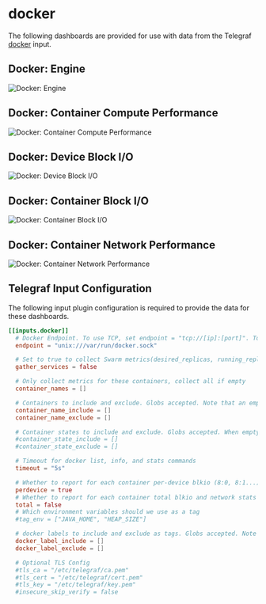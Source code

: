 # docker

The following dashboards are provided for use with data from the Telegraf [docker](https://docs.influxdata.com/telegraf/latest/plugins/inputs/#docker) input.

## Docker: Engine

![Docker: Engine](https://user-images.githubusercontent.com/10326954/58759127-68cc1480-8525-11e9-8474-de1b08844afe.png)

## Docker: Container Compute Performance

![Docker: Container Compute Performance](https://user-images.githubusercontent.com/10326954/58761899-6976a200-8549-11e9-9247-5302a0efe099.png)

## Docker: Device Block I/O

![Docker: Device Block I/O](https://user-images.githubusercontent.com/10326954/58760563-d8e49580-8539-11e9-9818-3e036496bc9d.png)

## Docker: Container Block I/O

![Docker: Container Block I/O](https://user-images.githubusercontent.com/10326954/58760537-74c1d180-8539-11e9-85c1-eb46323b7710.png)

## Docker: Container Network Performance

![Docker: Container Network Performance](https://user-images.githubusercontent.com/10326954/58762503-d6416a80-8550-11e9-857e-3c99560526d1.png)

## Telegraf Input Configuration

The following input plugin configuration is required to provide the data for these dashboards.

```toml
[[inputs.docker]]
  # Docker Endpoint. To use TCP, set endpoint = "tcp://[ip]:[port]". To use environment variables (ie, docker-machine), set endpoint = "ENV"
  endpoint = "unix:///var/run/docker.sock"

  # Set to true to collect Swarm metrics(desired_replicas, running_replicas)
  gather_services = false

  # Only collect metrics for these containers, collect all if empty
  container_names = []

  # Containers to include and exclude. Globs accepted. Note that an empty array for both will include all containers
  container_name_include = []
  container_name_exclude = []

  # Container states to include and exclude. Globs accepted. When empty only containers in the "running" state will be captured.
  #container_state_include = []
  #container_state_exclude = []

  # Timeout for docker list, info, and stats commands
  timeout = "5s"

  # Whether to report for each container per-device blkio (8:0, 8:1...) and network (eth0, eth1, ...) stats or not
  perdevice = true
  # Whether to report for each container total blkio and network stats or not
  total = false
  # Which environment variables should we use as a tag
  #tag_env = ["JAVA_HOME", "HEAP_SIZE"]

  # docker labels to include and exclude as tags. Globs accepted. Note that an empty array for both will include all labels as tags
  docker_label_include = []
  docker_label_exclude = []

  # Optional TLS Config
  #tls_ca = "/etc/telegraf/ca.pem"
  #tls_cert = "/etc/telegraf/cert.pem"
  #tls_key = "/etc/telegraf/key.pem"
  #insecure_skip_verify = false
```
